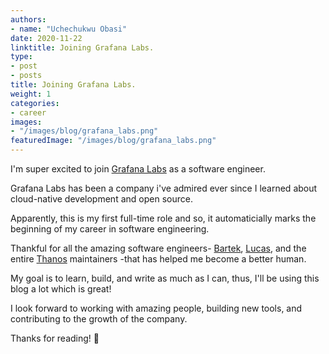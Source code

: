 ```yaml
---
authors:
- name: "Uchechukwu Obasi"
date: 2020-11-22
linktitle: Joining Grafana Labs.
type:
- post 
- posts
title: Joining Grafana Labs.
weight: 1
categories:
- career
images:
- "/images/blog/grafana_labs.png"
featuredImage: "/images/blog/grafana_labs.png"
---
```


I'm super excited to join [Grafana Labs](https://grafana.com/) as a software engineer. 

Grafana Labs has been a company i've admired ever since I learned about cloud-native development and open source.  

Apparently, this is my first full-time role and so, it automaticially marks the beginning of my career in software engineering.

Thankful for all the amazing software engineers- [Bartek](https://www.bwplotka.dev/), [Lucas](https://github.com/squat), and the entire [Thanos](https://thanos.io/) maintainers -that has helped me become a better human.    

My goal is to learn, build, and write as much as I can, thus, I'll be using this blog a lot which is great!    

I look forward to working with amazing people, building new tools, and contributing to the growth of the company.

Thanks for reading! 🤗
